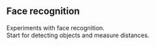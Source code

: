 ## Face recognition

Experiments with face recognition.\
Start for detecting objects and measure distances.